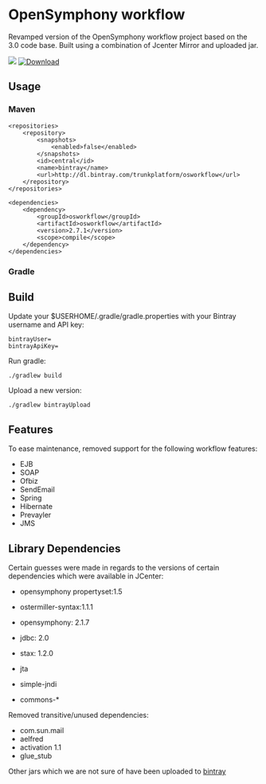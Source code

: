 # OpenSymphony workflow

Revamped version of the OpenSymphony workflow project based on the 3.0 code base. Built using a combination of Jcenter Mirror and
uploaded jar.

<a href='https://bintray.com/trunkplatform/osworkflow/osworkflow/view?source=watch' alt='Get automatic notifications about new "osworkflow" versions'><img src='https://www.bintray.com/docs/images/bintray_badge_color.png'></a>
[ ![Download](https://api.bintray.com/packages/trunkplatform/osworkflow/osworkflow/images/download.svg) ](https://bintray.com/trunkplatform/osworkflow/osworkflow/_latestVersion)

## Usage

### Maven

    <repositories>
        <repository>
            <snapshots>
                <enabled>false</enabled>
            </snapshots>
            <id>central</id>
            <name>bintray</name>
            <url>http://dl.bintray.com/trunkplatform/osworkflow</url>
        </repository>
    </repositories>

    <dependencies>
        <dependency>
            <groupId>osworkflow</groupId>
            <artifactId>osworkflow</artifactId>
            <version>2.7.1</version>
            <scope>compile</scope>
        </dependency>
    </dependencies>

### Gradle

## Build

Update your $USERHOME/.gradle/gradle.properties with your Bintray username and API key:

    bintrayUser=
    bintrayApiKey=

Run gradle:

    ./gradlew build

Upload a new version:

    ./gradlew bintrayUpload

## Features

To ease maintenance, removed support for the following workflow features:

 * EJB
 * SOAP
 * Ofbiz
 * SendEmail
 * Spring
 * Hibernate
 * Prevayler
 * JMS

## Library Dependencies

Certain guesses were made in regards to the versions of certain dependencies which were available in JCenter:

 * opensymphony propertyset:1.5
 * ostermiller-syntax:1.1.1
 * opensymphony: 2.1.7
 * jdbc: 2.0
 * stax: 1.2.0

 * jta
 * simple-jndi
 * commons-*

Removed transitive/unused dependencies:

 * com.sun.mail
 * aelfred
 * activation 1.1
 * glue_stub


Other jars which we are not sure of have been uploaded to [bintray](https://bintray.com/trunkplatform/osworkflow)




